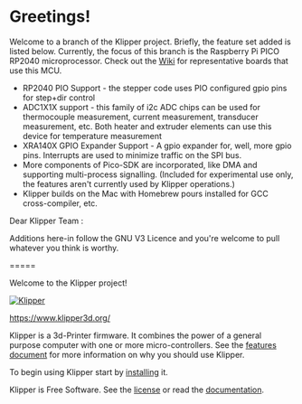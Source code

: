 # Greetings!

Welcome to a branch of the Klipper project.  Briefly, the feature set added is listed below.
Currently, the focus of this branch is the Raspberry Pi PICO RP2040 microprocessor.  Check out 
the [Wiki](https://github.com/kpishere/klipper/wiki) for representative boards that use this MCU. 

- RP2040 PIO Support - the stepper code uses PIO configured gpio pins for step+dir control
- ADC1X1X support - this family of i2c ADC chips can be used for thermocouple measurement, 
  current measurement, transducer measurement, etc.  Both heater and extruder elements 
  can use this device for temperature measurement
- XRA140X GPIO Expander Support - A gpio expander for, well, more gpio pins.  Interrupts are used
  to minimize traffic on the SPI bus.
- More components of Pico-SDK are incorporated, like DMA and supporting multi-process signalling.
  (Included for experimental use only, the features aren't currently used by Klipper operations.) 
- Klipper builds on the Mac with Homebrew pours installed for GCC cross-compiler, etc.

Dear Klipper Team :

Additions here-in follow the GNU V3 Licence and you're welcome to pull whatever you think is worthy.

=====

Welcome to the Klipper project!

[![Klipper](docs/img/klipper-logo-small.png)](https://www.klipper3d.org/)

https://www.klipper3d.org/

Klipper is a 3d-Printer firmware. It combines the power of a general
purpose computer with one or more micro-controllers. See the
[features document](https://www.klipper3d.org/Features.html) for more
information on why you should use Klipper.

To begin using Klipper start by
[installing](https://www.klipper3d.org/Installation.html) it.

Klipper is Free Software. See the [license](COPYING) or read the
[documentation](https://www.klipper3d.org/Overview.html).
